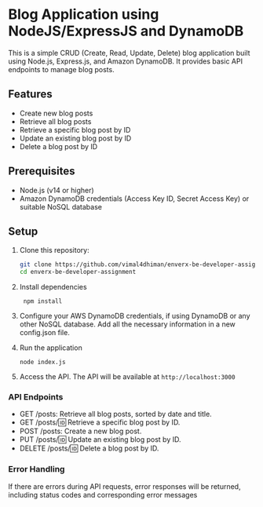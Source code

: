 # Blog Application using NodeJS/ExpressJS and DynamoDB

This is a simple CRUD (Create, Read, Update, Delete) blog application built using Node.js, Express.js, and Amazon DynamoDB. It provides basic API endpoints to manage blog posts.

## Features

- Create new blog posts
- Retrieve all blog posts
- Retrieve a specific blog post by ID
- Update an existing blog post by ID
- Delete a blog post by ID

## Prerequisites

- Node.js (v14 or higher)
- Amazon DynamoDB credentials (Access Key ID, Secret Access Key) or suitable NoSQL database

## Setup

1. Clone this repository:

   ```sh
   git clone https://github.com/vimal4dhiman/enverx-be-developer-assignment.git
   cd enverx-be-developer-assignment
   ```

2. Install dependencies
   ```
    npm install
   ```
3. Configure your AWS DynamoDB credentials, if using DynamoDB or any other NoSQL database. Add all the necessary information in a new config.json file.
4. Run the application

   ```
   node index.js
   ```

5. Access the API. The API will be available at `http://localhost:3000`

### API Endpoints

- GET /posts: Retrieve all blog posts, sorted by date and title.
- GET /posts/:id: Retrieve a specific blog post by ID.
- POST /posts: Create a new blog post.
- PUT /posts/:id: Update an existing blog post by ID.
- DELETE /posts/:id: Delete a blog post by ID.

### Error Handling

If there are errors during API requests, error responses will be returned, including status codes and corresponding error messages
